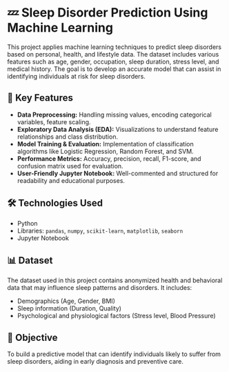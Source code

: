 # 💤 Sleep Disorder Prediction Using Machine Learning

This project applies machine learning techniques to predict sleep disorders based on personal, health, and lifestyle data. The dataset includes various features such as age, gender, occupation, sleep duration, stress level, and medical history. The goal is to develop an accurate model that can assist in identifying individuals at risk for sleep disorders.

## 📌 Key Features

- **Data Preprocessing:** Handling missing values, encoding categorical variables, feature scaling.
- **Exploratory Data Analysis (EDA):** Visualizations to understand feature relationships and class distribution.
- **Model Training & Evaluation:** Implementation of classification algorithms like Logistic Regression, Random Forest, and SVM.
- **Performance Metrics:** Accuracy, precision, recall, F1-score, and confusion matrix used for evaluation.
- **User-Friendly Jupyter Notebook:** Well-commented and structured for readability and educational purposes.

## 🛠 Technologies Used

- Python  
- Libraries: `pandas`, `numpy`, `scikit-learn`, `matplotlib`, `seaborn`
- Jupyter Notebook

## 📊 Dataset

The dataset used in this project contains anonymized health and behavioral data that may influence sleep patterns and disorders. It includes:

- Demographics (Age, Gender, BMI)
- Sleep information (Duration, Quality)
- Psychological and physiological factors (Stress level, Blood Pressure)

## 🚀 Objective

To build a predictive model that can identify individuals likely to suffer from sleep disorders, aiding in early diagnosis and preventive care.




